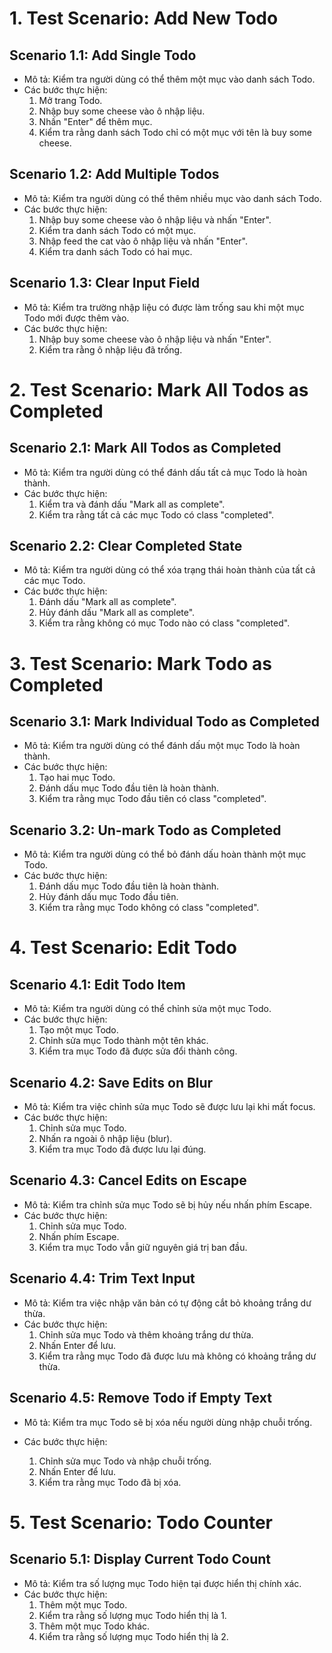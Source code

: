 # 1. Test Scenario: Add New Todo

## Scenario 1.1: Add Single Todo

- Mô tả: Kiểm tra người dùng có thể thêm một mục vào danh sách Todo.
- Các bước thực hiện:
  1. Mở trang Todo.
  2. Nhập buy some cheese vào ô nhập liệu.
  3. Nhấn "Enter" để thêm mục.
  4. Kiểm tra rằng danh sách Todo chỉ có một mục với tên là buy some cheese.

## Scenario 1.2: Add Multiple Todos

- Mô tả: Kiểm tra người dùng có thể thêm nhiều mục vào danh sách Todo.
- Các bước thực hiện:
  1. Nhập buy some cheese vào ô nhập liệu và nhấn "Enter".
  2. Kiểm tra danh sách Todo có một mục.
  3. Nhập feed the cat vào ô nhập liệu và nhấn "Enter".
  4. Kiểm tra danh sách Todo có hai mục.

## Scenario 1.3: Clear Input Field

- Mô tả: Kiểm tra trường nhập liệu có được làm trống sau khi một mục Todo mới được thêm vào.
- Các bước thực hiện:
  1. Nhập buy some cheese vào ô nhập liệu và nhấn "Enter".
  2. Kiểm tra rằng ô nhập liệu đã trống.

# 2. Test Scenario: Mark All Todos as Completed

## Scenario 2.1: Mark All Todos as Completed

- Mô tả: Kiểm tra người dùng có thể đánh dấu tất cả mục Todo là hoàn thành.
- Các bước thực hiện:
  1. Kiểm tra và đánh dấu "Mark all as complete".
  2. Kiểm tra rằng tất cả các mục Todo có class "completed".

## Scenario 2.2: Clear Completed State

- Mô tả: Kiểm tra người dùng có thể xóa trạng thái hoàn thành của tất cả các mục Todo.
- Các bước thực hiện:
  1. Đánh dấu "Mark all as complete".
  2. Hủy đánh dấu "Mark all as complete".
  3. Kiểm tra rằng không có mục Todo nào có class "completed".

# 3. Test Scenario: Mark Todo as Completed

## Scenario 3.1: Mark Individual Todo as Completed

- Mô tả: Kiểm tra người dùng có thể đánh dấu một mục Todo là hoàn thành.
- Các bước thực hiện:
  1. Tạo hai mục Todo.
  2. Đánh dấu mục Todo đầu tiên là hoàn thành.
  3. Kiểm tra rằng mục Todo đầu tiên có class "completed".

## Scenario 3.2: Un-mark Todo as Completed

- Mô tả: Kiểm tra người dùng có thể bỏ đánh dấu hoàn thành một mục Todo.
- Các bước thực hiện:
  1. Đánh dấu mục Todo đầu tiên là hoàn thành.
  2. Hủy đánh dấu mục Todo đầu tiên.
  3. Kiểm tra rằng mục Todo không có class "completed".

# 4. Test Scenario: Edit Todo

## Scenario 4.1: Edit Todo Item

- Mô tả: Kiểm tra người dùng có thể chỉnh sửa một mục Todo.
- Các bước thực hiện:
  1. Tạo một mục Todo.
  2. Chỉnh sửa mục Todo thành một tên khác.
  3. Kiểm tra mục Todo đã được sửa đổi thành công.

## Scenario 4.2: Save Edits on Blur

- Mô tả: Kiểm tra việc chỉnh sửa mục Todo sẽ được lưu lại khi mất focus.
- Các bước thực hiện:
  1. Chỉnh sửa mục Todo.
  2. Nhấn ra ngoài ô nhập liệu (blur).
  3. Kiểm tra mục Todo đã được lưu lại đúng.

## Scenario 4.3: Cancel Edits on Escape

- Mô tả: Kiểm tra chỉnh sửa mục Todo sẽ bị hủy nếu nhấn phím Escape.
- Các bước thực hiện:
  1. Chỉnh sửa mục Todo.
  2. Nhấn phím Escape.
  3. Kiểm tra mục Todo vẫn giữ nguyên giá trị ban đầu.

## Scenario 4.4: Trim Text Input

- Mô tả: Kiểm tra việc nhập văn bản có tự động cắt bỏ khoảng trắng dư thừa.
- Các bước thực hiện:
  1. Chỉnh sửa mục Todo và thêm khoảng trắng dư thừa.
  2. Nhấn Enter để lưu.
  3. Kiểm tra rằng mục Todo đã được lưu mà không có khoảng trắng dư thừa.

## Scenario 4.5: Remove Todo if Empty Text

- Mô tả: Kiểm tra mục Todo sẽ bị xóa nếu người dùng nhập chuỗi trống.
- Các bước thực hiện:

  1. Chỉnh sửa mục Todo và nhập chuỗi trống.
  2. Nhấn Enter để lưu.
  3. Kiểm tra rằng mục Todo đã bị xóa.

# 5. Test Scenario: Todo Counter

## Scenario 5.1: Display Current Todo Count

- Mô tả: Kiểm tra số lượng mục Todo hiện tại được hiển thị chính xác.
- Các bước thực hiện:
  1. Thêm một mục Todo.
  2. Kiểm tra rằng số lượng mục Todo hiển thị là 1.
  3. Thêm một mục Todo khác.
  4. Kiểm tra rằng số lượng mục Todo hiển thị là 2.
